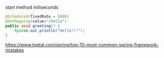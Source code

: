 start method miliseconds
```Java
@Scheduled(fixedRate = 5000)
@GetMapping(value="/hello")
public void greeting() {
    System.out.println("Hello!!!");
}
```

https://www.toptal.com/spring/top-10-most-common-spring-framework-mistakes
